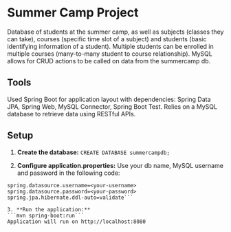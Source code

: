 # Summer Camp Project
Database of students at the summer camp, as well as subjects (classes they can take), courses (specific time slot of a subject) and students (basic identifying information of a student). Multiple students can be enrolled in multiple courses (many-to-many student to course relationship). MySQL allows for CRUD actions to be called on data from the summercamp db.

## Tools
Used Spring Boot for application layout with dependencies: Spring Data JPA, Spring Web, MySQL Connector, Spring Boot Test.
Relies on a MySQL database to retrieve data using RESTful APIs.

## Setup

1. **Create the database:**
```CREATE DATABASE summercampdb;```

2. **Configure application.properties:**
Use your db name, MySQL username and password in the following code:
```spring.datasource.url=jdbc:mysql://localhost:3306/summercamp
spring.datasource.username=<your-username>
spring.datasource.password=<your-password>
spring.jpa.hibernate.ddl-auto=validate```

3. **Run the application:**
```mvn spring-boot:run```
Application will run on http://localhost:8080
